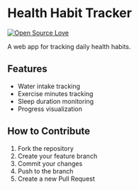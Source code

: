 # Health Habit Tracker

[![Open Source Love](https://badges.frapsoft.com/os/v1/open-source.svg?v=103)](https://ranjeetnaiknavare.github.io/health-habit-tracker)

A web app for tracking daily health habits.

## Features
- Water intake tracking
- Exercise minutes tracking
- Sleep duration monitoring
- Progress visualization

## How to Contribute
1. Fork the repository
2. Create your feature branch
3. Commit your changes
4. Push to the branch
5. Create a new Pull Request
